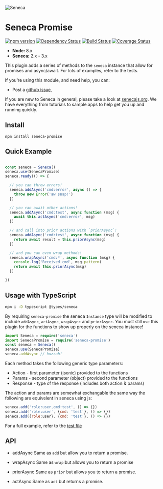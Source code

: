 ![Seneca][Logo]

# Seneca Promise

[![npm version][npm-badge]][npm-url]
[![Dependency Status][david-badge]][david-url]
[![Build Status][travis-badge]][travis-url]
[![Coverage Status][coveralls-badge]][coveralls-url]

- __Node:__ 8.x
- __Seneca:__ 2.x - 3.x

This plugin adds a series of methods to the `seneca` instance that allow for
promises and async/await.  For lots of examples, refer to the tests.

If you're using this module, and need help, you can:

- Post a [github issue][],

If you are new to Seneca in general, please take a look at [senecajs.org][]. We have
everything from tutorials to sample apps to help get you up and running quickly.

## Install
```
npm install seneca-promise
```

## Quick Example

```js

const seneca = Seneca()
seneca.use(SenecaPromise)
seneca.ready(() => {

  // you can throw errors!
  seneca.addAsync('cmd:error', async () => {
    throw new Error('aw snap!')
  })

  // you can await other actions!
  seneca.addAsync('cmd:test', async function (msg) {
    await this.actAsync('cmd:error', msg)
  })

  // and call into prior actions with `priorAsync`!
  seneca.addAsync('cmd:test', async function (msg) {
    return await result = this.priorAsync(msg)
  })

  // and you can even wrap methods!
  seneca.wrapAsync('cmd:*', async function (msg) {
    console.log('Received cmd', msg.pattern)
    return await this.priorAsync(msg)
  })

})

```

## Usage with TypeScript

```sh
npm i -D typescript @types/seneca
```

By requiring `seneca-promise` the seneca `Instance` type will be modified to include `addAsync`, `actAsync`, `wrapAsync` and `priorAsync`. You must still `use` this plugin for the functions to show up properly on the seneca instance!

```ts
import Seneca = require('seneca')
import SenecaPromise = require('seneca-promise')
const seneca = Seneca()
seneca.use(SenecaPromise)
seneca.addAsync // huzzah!
```

Each method takes the following generic type parameters:

* Action - first parameter (jsonic) provided to the functions
* Params - second parameter (object) provided to the functions
* Response - type of the response (includes both action & params)

The action and params are somewhat exchangable the same way the following are equivelent in seneca using js:

```js
seneca.add('role:user,cmd:test', () => {})
seneca.add('role:user', {cmd: 'test'}, () => {})
seneca.add({role:user}, {cmd: 'test'}, () => {})
```

For a full example, refer to the [test file](./test/typescript.ts)


## API

* addAsync
  Same as `add` but allow you to return a promise.

* wrapAsync
  Same as `wrap` but allows you to return a promise

* priorAsync
  Same as `prior` but allows you to return a promise.

* actAsync
  Same as `act` but returns a promise.

[Logo]: http://senecajs.org/files/assets/seneca-logo.png
[senecajs.org]: http://senecajs.org/
[github issue]: https://github.com/tswaters/seneca-promise/issues
[npm-badge]: https://badge.fury.io/js/seneca-promise.svg
[npm-url]: https://badge.fury.io/js/seneca-promise
[david-badge]: https://david-dm.org/tswaters/seneca-promise.svg
[david-url]: https://david-dm.org/tswaters/seneca-promise
[travis-badge]: https://travis-ci.org/tswaters/seneca-promise.svg?branch=master
[travis-url]: https://travis-ci.org/tswaters/seneca-promise
[coveralls-badge]: https://coveralls.io/repos/github/tswaters/seneca-promise/badge.svg?branch=master
[coveralls-url]: https://coveralls.io/github/tswaters/seneca-promise?branch=master
